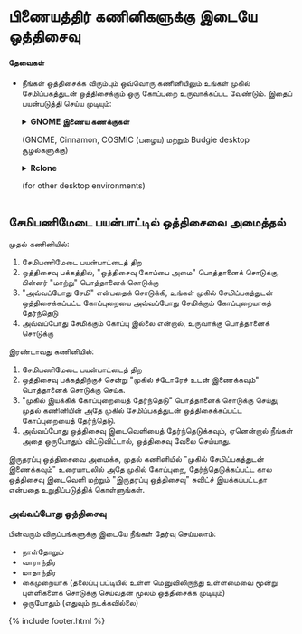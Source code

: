 # பிணையத்திர் கணினிகளுக்கு இடையே ஒத்திசைவு
#### தேவைகள்
- நீங்கள் ஒத்திசைக்க விரும்பும் ஒவ்வொரு கணினியிலும் உங்கள் முகில் சேமிப்பகத்துடன் ஒத்திசைக்கும் ஒரு கோப்புறை உருவாக்கப்பட வேண்டும். இதைப் பயன்படுத்தி செய்ய முடியும்:

  <details>
    <summary><b>GNOME இணைய கணக்குகள்</b><p>(GNOME, Cinnamon, COSMIC (பழைய) மற்றும் Budgie desktop சூழல்களுக்கு)</p></summary>
    <ul>
      <li>GNOME அமைப்புகளைத் திற</li>
      <li>இணைய கணக்குகள் பிரிவுக்குச் சென்று உங்கள் முகில் இயக்கி சேவையைத் தேர்ந்தெடு</li>
    </ul>
    <img src="https://raw.githubusercontent.com/vikdevelop/SaveDesktop/webpage/wiki/synchronization/screenshots/OnlineAccounts_en.png">
    
   </details>
    <details>
        <summary><b>Rclone</b><p>(for other desktop environments)</p></summary>
        <ul>
          <li>Install Rclone</li>
          <pre><code>sudo -v ; curl https://rclone.org/install.sh | sudo bash</code></pre>
          <li>Setup Rclone by using this command, which creates the cloud drive folder, sets up Rclone and mounts the folder
          <pre><code>mkdir -p ~/Downloads/SaveDesktop/rclone_drive &amp;&amp; rclone config create savedesktop your-cloud-drive-service &amp;&amp; nohup rclone mount savedesktop: ~/Downloads/SaveDesktop/rclone_drive --vfs-cache-mode writes &amp; echo "The drive has been mounted successfully"</code></pre>
          <p>* Instead of <code>your-cloud-drive-service</code> use the name of your cloud drive service, such as <code>drive</code> (for Google Drive), <code>onedrive</code>, <code>dropbox</code>, etc.</p></li>
        </ul>
      </details>

## சேமிபணிமேடை பயன்பாட்டில் ஒத்திசைவை அமைத்தல்
முதல் கணினியில்:
1. சேமிபணிமேடை பயன்பாட்டைத் திற
2. ஒத்திசைவு பக்கத்தில், "ஒத்திசைவு கோப்பை அமை" பொத்தானைக் சொடுக்கு, பின்னர் "மாற்று" பொத்தானைக் சொடுக்கு
3. "அவ்வப்போது சேமி" என்பதைக் சொடுக்கி, உங்கள் முகில் சேமிப்பகத்துடன் ஒத்திசைக்கப்பட்ட கோப்புறையை அவ்வப்போது சேமிக்கும் கோப்புறையாகத் தேர்ந்தெடு
4. அவ்வப்போது சேமிக்கும் கோப்பு இல்லை என்றால், உருவாக்கு பொத்தானைக் சொடுக்கு

இரண்டாவது கணினியில்:
1. சேமிபணிமேடை பயன்பாட்டைத் திற
2. ஒத்திசைவு பக்கத்திற்குச் சென்று "முகில் ச்டோரேச் உடன் இணைக்கவும்" பொத்தானைக் சொடுக்கு செய்க.
3. "முகில் இயக்கிக் கோப்புறையைத் தேர்ந்தெடு" பொத்தானைக் சொடுக்கு செய்து, முதல் கணினியின் அதே முகில் சேமிப்பகத்துடன் ஒத்திசைக்கப்பட்ட கோப்புறையைத் தேர்ந்தெடு.
4. அவ்வப்போது ஒத்திசைவு இடைவெளியைத் தேர்ந்தெடுக்கவும், ஏனென்றால் நீங்கள் அதை ஒருபோதும் விட்டுவிட்டால், ஒத்திசைவு வேலை செய்யாது.

இருதரப்பு ஒத்திசைவை அமைக்க, முதல் கணினியில் "முகில் சேமிப்பகத்துடன் இணைக்கவும்" உரையாடலில் அதே முகில் கோப்புறை, தேர்ந்தெடுக்கப்பட்ட கால ஒத்திசைவு இடைவெளி மற்றும் "இருதரப்பு ஒத்திசைவு" சுவிட்ச் இயக்கப்பட்டதா என்பதை உறுதிப்படுத்திக் கொள்ளுங்கள்.

### அவ்வப்போது ஒத்திசைவு
பின்வரும் விருப்பங்களுக்கு இடையே நீங்கள் தேர்வு செய்யலாம்:
- நாள்தோறும்
- வாராந்திர
- மாதாந்திர
- கைமுறையாக (தலைப்பு பட்டியில் உள்ள மெனுவிலிருந்து உள்ளமைவை மூன்று புள்ளிகளைக் சொடுக்கு செய்வதன் மூலம் ஒத்திசைக்க முடியும்)
- ஒருபோதும் (எதுவும் நடக்கவில்லை)

{% include footer.html %}
